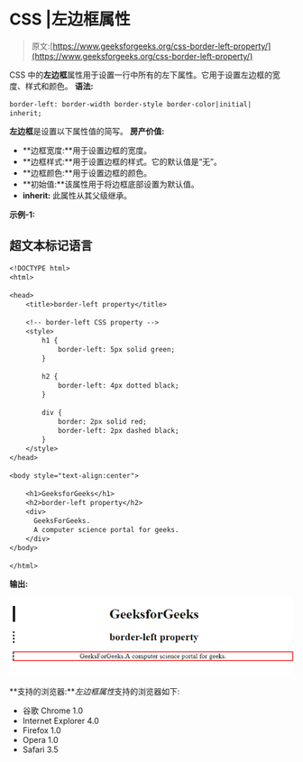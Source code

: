 # CSS |左边框属性

> 原文:[https://www.geeksforgeeks.org/css-border-left-property/](https://www.geeksforgeeks.org/css-border-left-property/)

CSS 中的**左边框**属性用于设置一行中所有的左下属性。它用于设置左边框的宽度、样式和颜色。
**语法:**

```
border-left: border-width border-style border-color|initial|
inherit; 
```

**左边框**是设置以下属性值的简写。
**房产价值:**

*   **边框宽度:**用于设置边框的宽度。
*   **边框样式:**用于设置边框的样式。它的默认值是“无”。
*   **边框颜色:**用于设置边框的颜色。
*   **初始值:**该属性用于将边框底部设置为默认值。
*   **inherit:** 此属性从其父级继承。

**示例-1:**

## 超文本标记语言

```
<!DOCTYPE html>
<html>

<head>
    <title>border-left property</title>

    <!-- border-left CSS property -->
    <style>
        h1 {
            border-left: 5px solid green;
        }

        h2 {
            border-left: 4px dotted black;
        }

        div {
            border: 2px solid red;
            border-left: 2px dashed black;
        }
    </style>
</head>

<body style="text-align:center">

    <h1>GeeksforGeeks</h1>
    <h2>border-left property</h2>
    <div>
      GeeksForGeeks.
      A computer science portal for geeks.
    </div>
</body>

</html>         
```

**输出:**

![](img/a95883891a7a60d5cf03089687ebbe6b.png)

**支持的浏览器:***左边框属性*支持的浏览器如下:

*   谷歌 Chrome 1.0
*   Internet Explorer 4.0
*   Firefox 1.0
*   Opera 1.0
*   Safari 3.5